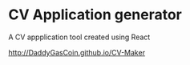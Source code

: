 # CV Application generator

A CV appplication tool created using React

http://DaddyGasCoin.github.io/CV-Maker
